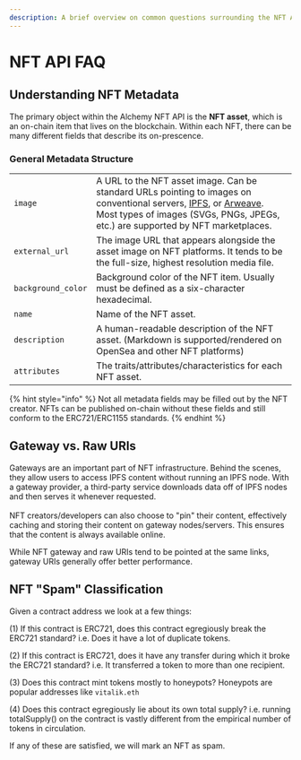 ```yaml
---
description: A brief overview on common questions surrounding the NFT API
---
```


# NFT API FAQ

## Understanding NFT Metadata

The primary object within the Alchemy NFT API is the **NFT asset**, which is an on-chain item that lives on the blockchain. Within each NFT, there can be many different fields that describe its on-prescence.&#x20;

### General Metadata Structure

|                    |                                                                                                                                                                                                                                                                    |
| ------------------ | ------------------------------------------------------------------------------------------------------------------------------------------------------------------------------------------------------------------------------------------------------------------ |
| `image`            | A URL to the NFT asset image. Can be standard URLs pointing to images on conventional servers, [IPFS](https://github.com/ipfs/is-ipfs), or [Arweave](https://www.arweave.org/).  Most types of images (SVGs, PNGs, JPEGs, etc.) are supported by NFT marketplaces. |
| `external_url`     | The image URL that appears alongside the asset image on NFT platforms. It tends to be the full-size, highest resolution media file.                                                                                                                                |
| `background_color` | Background color of the NFT item. Usually must be defined as a six-character hexadecimal.                                                                                                                                                                          |
| `name`             | Name of the NFT asset.                                                                                                                                                                                                                                             |
| `description`      | A human-readable description of the NFT asset. (Markdown is supported/rendered on OpenSea and other NFT platforms)                                                                                                                                                 |
| `attributes`       | The traits/attributes/characteristics for each NFT asset.                                                                                                                                                                                                          |

{% hint style="info" %}
Not all metadata fields may be filled out by the NFT creator. NFTs can be published on-chain without these fields and still conform to the ERC721/ERC1155 standards.
{% endhint %}

## Gateway vs. Raw URIs

Gateways are an important part of NFT infrastructure. Behind the scenes, they allow users to access IPFS content without running an IPFS node. With a gateway provider, a third-party service downloads data off of IPFS nodes and then serves it whenever requested. \
\
NFT creators/developers can also choose to "pin" their content, effectively caching and storing their content on gateway nodes/servers. This ensures that the content is always available online.

While NFT gateway and raw URIs tend to be pointed at the same links, gateway URIs generally offer better performance.

## NFT "Spam" Classification

Given a contract address we look at a few things:

(1) If this contract is ERC721, does this contract egregiously break the ERC721 standard? i.e. Does it have a lot of duplicate tokens.

(2) If this contract is ERC721, does it have any transfer during which it broke the ERC721 standard? i.e. It transferred a token to more than one recipient.

(3) Does this contract mint tokens mostly to honeypots? Honeypots are popular addresses like `vitalik.eth`

(4) Does this contract egregiously lie about its own total supply? i.e. running totalSupply() on the contract is vastly different from the empirical number of tokens in circulation.

If any of these are satisfied, we will mark an NFT as spam.
